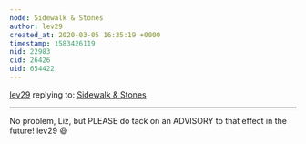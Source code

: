 ```yaml
---
node: Sidewalk & Stones
author: lev29
created_at: 2020-03-05 16:35:19 +0000
timestamp: 1583426119
nid: 22983
cid: 26426
uid: 654422
---
```




[lev29](../profile/lev29) replying to: [Sidewalk & Stones](../notes/mchao2/03-03-2020/sidewalk-stones)

----
No problem, Liz, but PLEASE do tack on an ADVISORY to that effect in the future! 
lev29 😃  